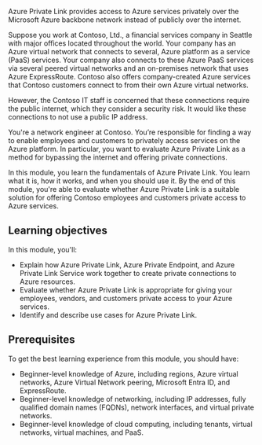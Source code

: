 Azure Private Link provides access to Azure services privately over the Microsoft Azure backbone network instead of publicly over the internet.

Suppose you work at Contoso, Ltd., a financial services company in Seattle with major offices located throughout the world. Your company has an Azure virtual network that connects to several, Azure platform as a service (PaaS) services. Your company also connects to these Azure PaaS services via several peered virtual networks and an on-premises network that uses Azure ExpressRoute. Contoso also offers company-created Azure services that Contoso customers connect to from their own Azure virtual networks.

However, the Contoso IT staff is concerned that these connections require the public internet, which they consider a security risk. It would like these connections to not use a public IP address.

You're a network engineer at Contoso. You’re responsible for finding a way to enable employees and customers to privately access services on the Azure platform. In particular, you want to evaluate Azure Private Link as a method for bypassing the internet and offering private connections.

In this module, you learn the fundamentals of Azure Private Link. You learn what it is, how it works, and when you should use it. By the end of this module, you're able to evaluate whether Azure Private Link is a suitable solution for offering Contoso employees and customers private access to Azure services.

## Learning objectives

In this module, you'll:

- Explain how Azure Private Link, Azure Private Endpoint, and Azure Private Link Service work together to create private connections to Azure resources.
- Evaluate whether Azure Private Link is appropriate for giving your employees, vendors, and customers private access to your Azure services.
- Identify and describe use cases for Azure Private Link.

## Prerequisites

To get the best learning experience from this module, you should have:

- Beginner-level knowledge of Azure, including regions, Azure virtual networks, Azure Virtual Network peering, Microsoft Entra ID, and ExpressRoute.
- Beginner-level knowledge of networking, including IP addresses, fully qualified domain names (FQDNs), network interfaces, and virtual private networks.
- Beginner-level knowledge of cloud computing, including tenants, virtual networks, virtual machines, and PaaS.
